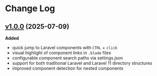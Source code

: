 # Change Log

## [v1.0.0](https://github.com/naoray/laravel-component-jumper/tree/v1.0.0) (2025-07-09)
**Added**
- quick jump to Laravel components with `CTRL` + `click`
- visual highlight of component links in `.blade` files
- configurable component search paths via settings.json
- support for both traditional Laravel and Laravel 11 directory structures
- improved component detection for nested components
